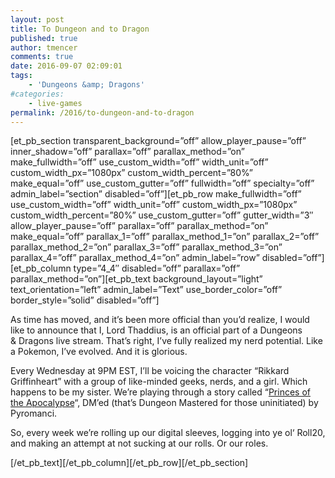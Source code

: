 ```yaml
---
layout: post
title: To Dungeon and to Dragon
published: true
author: tmencer
comments: true
date: 2016-09-07 02:09:01
tags:
    - 'Dungeons &amp; Dragons'
#categories:
    - live-games
permalink: /2016/to-dungeon-and-to-dragon
---
```

\[et\_pb\_section transparent\_background=&#8221;off&#8221; allow\_player\_pause=&#8221;off&#8221; inner\_shadow=&#8221;off&#8221; parallax=&#8221;off&#8221; parallax\_method=&#8221;on&#8221; make\_fullwidth=&#8221;off&#8221; use\_custom\_width=&#8221;off&#8221; width\_unit=&#8221;off&#8221; custom\_width\_px=&#8221;1080px&#8221; custom\_width\_percent=&#8221;80%&#8221; make\_equal=&#8221;off&#8221; use\_custom\_gutter=&#8221;off&#8221; fullwidth=&#8221;off&#8221; specialty=&#8221;off&#8221; admin\_label=&#8221;section&#8221; disabled=&#8221;off&#8221;\]\[et\_pb\_row make\_fullwidth=&#8221;off&#8221; use\_custom\_width=&#8221;off&#8221; width\_unit=&#8221;off&#8221; custom\_width\_px=&#8221;1080px&#8221; custom\_width\_percent=&#8221;80%&#8221; use\_custom\_gutter=&#8221;off&#8221; gutter\_width=&#8221;3&#8243; allow\_player\_pause=&#8221;off&#8221; parallax=&#8221;off&#8221; parallax\_method=&#8221;on&#8221; make\_equal=&#8221;off&#8221; parallax\_1=&#8221;off&#8221; parallax\_method\_1=&#8221;on&#8221; parallax\_2=&#8221;off&#8221; parallax\_method\_2=&#8221;on&#8221; parallax\_3=&#8221;off&#8221; parallax\_method\_3=&#8221;on&#8221; parallax\_4=&#8221;off&#8221; parallax\_method\_4=&#8221;on&#8221; admin\_label=&#8221;row&#8221; disabled=&#8221;off&#8221;\]\[et\_pb\_column type=&#8221;4\_4&#8243; disabled=&#8221;off&#8221; parallax=&#8221;off&#8221; parallax\_method=&#8221;on&#8221;\]\[et\_pb\_text background\_layout=&#8221;light&#8221; text\_orientation=&#8221;left&#8221; admin\_label=&#8221;Text&#8221; use\_border\_color=&#8221;off&#8221; border_style=&#8221;solid&#8221; disabled=&#8221;off&#8221;\]

As time has moved, and it&#8217;s been more official than you&#8217;d realize, I would like to announce that I, Lord Thaddius, is an official part of a Dungeons &&nbsp;Dragons live stream. That&#8217;s right, I&#8217;ve fully realized my nerd potential. Like a Pokemon, I&#8217;ve evolved. And it is glorious. 

Every Wednesday at 9PM EST, I&#8217;ll be voicing the character &#8220;Rikkard Griffinheart&#8221; with a group of like-minded geeks, nerds, and a girl. Which happens to be my sister. We&#8217;re playing through a story called &#8220;[Princes of the Apocalypse][1]&#8220;, DM&#8217;ed (that&#8217;s Dungeon Mastered for those uninitiated) by Pyromanci. 

So, every week we&#8217;re rolling up our digital sleeves, logging into ye ol&#8216; Roll20, and making an attempt at not sucking at our rolls. Or our roles. 

\[/et\_pb\_text\]\[/et\_pb\_column\]\[/et\_pb\_row\]\[/et\_pb\_section\]

 [1]: ../../princes-of-the-apocalypse/